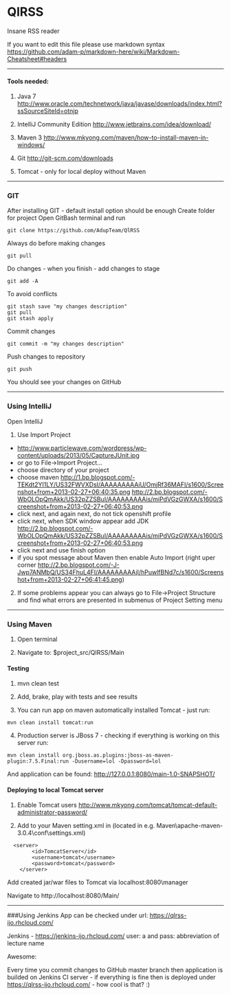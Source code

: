 QlRSS
=====

Insane RSS reader

If you want to edit this file please use markdown syntax
https://github.com/adam-p/markdown-here/wiki/Markdown-Cheatsheet#headers

----------------
#### Tools needed:

1. Java 7 http://www.oracle.com/technetwork/java/javase/downloads/index.html?ssSourceSiteId=otnjp

2. IntelliJ Community Edition http://www.jetbrains.com/idea/download/

3. Maven 3  http://www.mkyong.com/maven/how-to-install-maven-in-windows/

4. Git http://git-scm.com/downloads

5. Tomcat - only for local deploy without Maven

------------------------
### GIT
After installing GIT - default install option should be enough
Create folder for project
Open GitBash terminal and run
```
git clone https://github.com/AdupTeam/QlRSS
```
Always do before making changes 
```
git pull
```
Do changes - when you finish - add changes to stage
```
git add -A
```
To avoid conflicts 
```
git stash save "my changes description"
git pull
git stash apply
```
Commit changes 
```
git commit -m "my changes description"
```
Push changes to repository
```
git push
```
You should see your changes on GitHub 

----------------------
### Using IntelliJ
Open IntelliJ

1. Use Import Project 
  * http://www.particlewave.com/wordpress/wp-content/uploads/2013/05/CaptureJUnit.jpg
  * or go to File->Import Project...
  * choose directory of your project
  * choose maven http://1.bp.blogspot.com/-TEKdt2YI1LY/US32FWVXDsI/AAAAAAAAAiU/OmjRf36MAFI/s1600/Screenshot+from+2013-02-27+06:40:35.png
http://2.bp.blogspot.com/-WbOLOpQmAkk/US32pZZSBuI/AAAAAAAAAis/miPdVGzGWXA/s1600/Screenshot+from+2013-02-27+06:40:53.png
  * click next, and again next, do not tick openshift profile
  * click next, when SDK window appear add JDK http://2.bp.blogspot.com/-WbOLOpQmAkk/US32pZZSBuI/AAAAAAAAAis/miPdVGzGWXA/s1600/Screenshot+from+2013-02-27+06:40:53.png
  * click next and use finish option
  * if you spot message about Maven then enable Auto Import (right uper corner
http://2.bp.blogspot.com/-J-Jwp7ANMbQ/US34FhuL4FI/AAAAAAAAAjI/hPuwlfBNd7c/s1600/Screenshot+from+2013-02-27+06:41:45.png)
2. If some problems appear you can always go to File->Project Structure and find what errors are presented in submenus of Project Setting menu

----------------
### Using Maven

1. Open terminal

2. Navigate to: $project_src/QlRSS/Main
 
#### Testing

1. mvn clean test

2. Add, brake, play with tests and see results

3. You can run app on maven automatically installed Tomcat - just run:
```
mvn clean install tomcat:run 
```
4. Production server is JBoss 7 - checking if everything is working on this server run:
```
mvn clean install org.jboss.as.plugins:jboss-as-maven-plugin:7.5.Final:run -Dusername=lol -Dpassword=lol
```
And application can be found: http://127.0.0.1:8080/main-1.0-SNAPSHOT/

#### Deploying to local Tomcat server 

1. Enable Tomcat users http://www.mkyong.com/tomcat/tomcat-default-administrator-password/

2. Add to your Maven setting.xml in <servers> (located in e.g. Maven\apache-maven-3.0.4\conf\settings.xml)
```
  <server>
		<id>TomcatServer</id>
		<username>tomcat</username>
		<password>tomcat</password> 
	</server>
```  
Add created jar/war files to Tomcat via localhost:8080\manager

Navigate to http://localhost:8080/Main/

----------------------
###Using Jenkins 
App can be checked under url: https://qlrss-ijo.rhcloud.com/

Jenkins - https://jenkins-ijo.rhcloud.com/ user: a  and pass: abbreviation of lecture name 

Awesome:

Every time you commit changes to GitHub master branch then application is builded on Jenkins CI server - if everything is fine then is deployed under https://qlrss-ijo.rhcloud.com/  - how cool is that? :)


